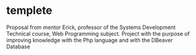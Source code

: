 # templete

Proposal from mentor Erick, professor of the Systems Development Technical course, Web Programming subject. Project with the purpose of improving knowledge with the Php language and with the DBeaver Database
